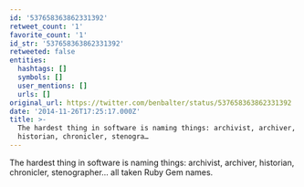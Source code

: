 ```yaml
---
id: '537658363862331392'
retweet_count: '1'
favorite_count: '1'
id_str: '537658363862331392'
retweeted: false
entities:
  hashtags: []
  symbols: []
  user_mentions: []
  urls: []
original_url: https://twitter.com/benbalter/status/537658363862331392
date: '2014-11-26T17:25:17.000Z'
title: >-
  The hardest thing in software is naming things: archivist, archiver,
  historian, chronicler, stenogra…
---
```


The hardest thing in software is naming things: archivist, archiver, historian, chronicler, stenographer… all taken Ruby Gem names.
